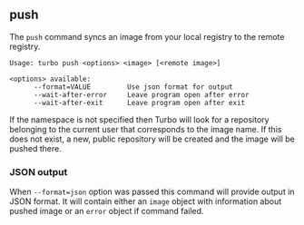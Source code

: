 ## push

The `push` command syncs an image from your local registry to the remote registry. 

```
Usage: turbo push <options> <image> [<remote image>]

<options> available:
      --format=VALUE         Use json format for output
      --wait-after-error     Leave program open after error
      --wait-after-exit      Leave program open after exit
```

If the namespace is not specified then Turbo will look for a repository belonging to the current user that corresponds to the image name. If this does not exist, a new, public repository will be created and the image will be pushed there.

### JSON output

When `--format=json` option was passed this command will provide output in JSON format. It will contain either an `image` object with information about pushed image or an `error` object if command failed.